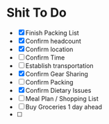 # Shit To Do
 - [X] Finish Packing List
 - [X] Confirm headcount 
 - [X] Confirm location
 - [ ] Confirm Time
 - [ ] Establish transportation
 - [X] Confirm Gear Sharing
 - [ ] Confirm Packing
 - [X] Confirm Dietary Issues
 - [ ] Meal Plan / Shopping List
 - [ ] Buy Groceries 1 day ahead
 - [ ]
